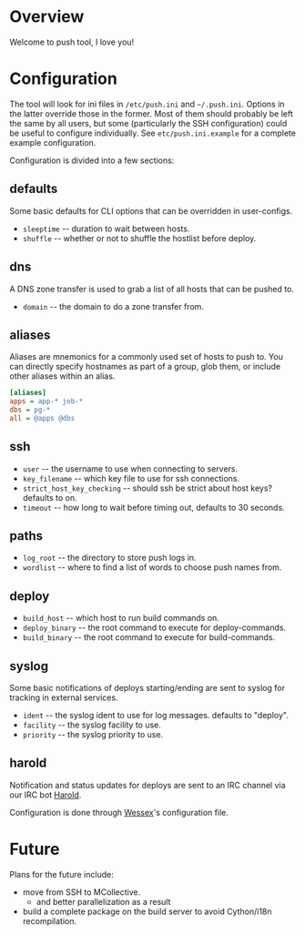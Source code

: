 # Overview

Welcome to push tool, I love you!

# Configuration

The tool will look for ini files in `/etc/push.ini` and `~/.push.ini`. Options
in the latter override those in the former. Most of them should probably be
left the same by all users, but some (particularly the SSH configuration) could
be useful to configure individually. See `etc/push.ini.example` for a complete
example configuration.

Configuration is divided into a few sections:

## defaults

Some basic defaults for CLI options that can be overridden in user-configs.

* `sleeptime` -- duration to wait between hosts.
* `shuffle` -- whether or not to shuffle the hostlist before deploy.

## dns

A DNS zone transfer is used to grab a list of all hosts that can be pushed to.

* `domain` -- the domain to do a zone transfer from.

## aliases

Aliases are mnemonics for a commonly used set of hosts to push to. You can
directly specify hostnames as part of a group, glob them, or include other
aliases within an alias.

```ini
[aliases]
apps = app-* job-*
dbs = pg-*
all = @apps @dbs
```

## ssh

* `user` -- the username to use when connecting to servers.
* `key_filename` -- which key file to use for ssh connections.
* `strict_host_key_checking` -- should ssh be strict about host keys? defaults to on.
* `timeout` -- how long to wait before timing out, defaults to 30 seconds.

## paths

* `log_root` -- the directory to store push logs in.
* `wordlist` -- where to find a list of words to choose push names from.

## deploy

* `build_host` -- which host to run build commands on.
* `deploy_binary` -- the root command to execute for deploy-commands.
* `build_binary` -- the root command to execute for build-commands.

## syslog

Some basic notifications of deploys starting/ending are sent to syslog for
tracking in external services.

* `ident` -- the syslog ident to use for log messages. defaults to "deploy".
* `facility` -- the syslog facility to use.
* `priority` -- the syslog priority to use.

## harold

Notification and status updates for deploys are sent to an IRC channel via
our IRC bot [Harold](http://github.com/spladug/harold).

Configuration is done through [Wessex](http://github.com/spladug/wessex)'s
configuration file.

# Future

Plans for the future include:

* move from SSH to MCollective.
  * and better parallelization as a result
* build a complete package on the build server to avoid Cython/i18n recompilation.
